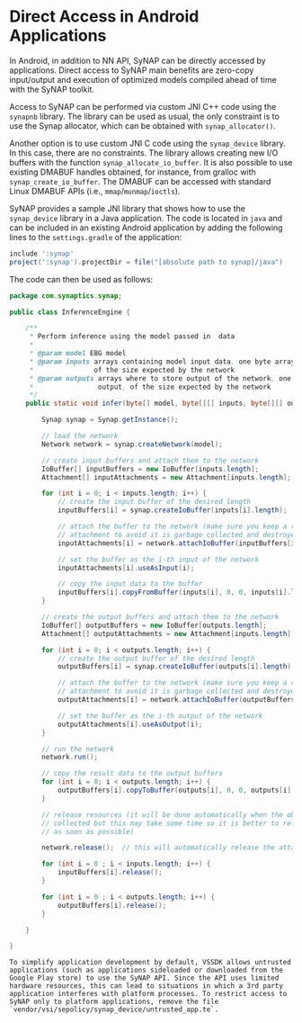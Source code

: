 # Direct Access in Android Applications

In Android, in addition to NN API, SyNAP can be directly accessed by applications. Direct access to SyNAP main benefits are zero-copy input/output and execution of optimized models compiled ahead of time with the SyNAP toolkit.

Access to SyNAP can be performed via custom JNI C++ code using the `synapnb` library. The library can be used as usual, the only constraint is to use the Synap allocator, which can be obtained with `synap_allocator()`.

Another option is to use custom JNI C code using the `synap_device` library. In this case, there are no constraints. The library allows creating new I/O buffers with the function `synap_allocate_io_buffer`. It is also possible to use existing DMABUF handles obtained, for instance, from gralloc with `synap_create_io_buffer`. The DMABUF can be accessed with standard Linux DMABUF APIs (i.e., `mmap`/`munmap`/`ioctls`).

SyNAP provides a sample JNI library that shows how to use the `synap_device` library in a Java application. The code is located in `java` and can be included in an existing Android application by adding the following lines to the `settings.gradle` of the application:

```groovy
include ':synap'
project(':synap').projectDir = file("[absolute path to synap]/java")
```

The code can then be used as follows:

```java
package com.synaptics.synap;

public class InferenceEngine {

    /**
     * Perform inference using the model passed in  data
     *
     * @param model EBG model
     * @param inputs arrays containing model input data, one byte array per network input,
     *               of the size expected by the network
     * @param outputs arrays where to store output of the network, one byte array per network
     *                output, of the size expected by the network
     */
    public static void infer(byte[] model, byte[][] inputs, byte[][] outputs) {

        Synap synap = Synap.getInstance();

        // load the network
        Network network = synap.createNetwork(model);

        // create input buffers and attach them to the network
        IoBuffer[] inputBuffers = new IoBuffer[inputs.length];
        Attachment[] inputAttachments = new Attachment[inputs.length];

        for (int i = 0; i < inputs.length; i++) {
            // create the input buffer of the desired length
            inputBuffers[i] = synap.createIoBuffer(inputs[i].length);

            // attach the buffer to the network (make sure you keep a reference to the
            // attachment to avoid it is garbage collected and destroyed)
            inputAttachments[i] = network.attachIoBuffer(inputBuffers[i]);

            // set the buffer as the i-th input of the network
            inputAttachments[i].useAsInput(i);

            // copy the input data to the buffer
            inputBuffers[i].copyFromBuffer(inputs[i], 0, 0, inputs[i].length);
        }

        // create the output buffers and attach them to the network
        IoBuffer[] outputBuffers = new IoBuffer[outputs.length];
        Attachment[] outputAttachments = new Attachment[inputs.length];

        for (int i = 0; i < outputs.length; i++) {
            // create the output buffer of the desired length
            outputBuffers[i] = synap.createIoBuffer(outputs[i].length);

            // attach the buffer to the network (make sure you keep a reference to the
            // attachment to avoid it is garbage collected and destroyed)
            outputAttachments[i] = network.attachIoBuffer(outputBuffers[i]);

            // set the buffer as the i-th output of the network
            outputAttachments[i].useAsOutput(i);
        }

        // run the network
        network.run();

        // copy the result data to the output buffers
        for (int i = 0; i < outputs.length; i++) {
            outputBuffers[i].copyToBuffer(outputs[i], 0, 0, outputs[i].length);
        }

        // release resources (it will be done automatically when the objects are garbage
        // collected but this may take some time so it is better to release them explicitly
        // as soon as possible)

        network.release();  // this will automatically release the attachments

        for (int i = 0 ; i < inputs.length; i++) {
            inputBuffers[i].release();
        }

        for (int i = 0 ; i < outputs.length; i++) {
            outputBuffers[i].release();
        }

    }

}
```

```{note}
To simplify application development by default, VSSDK allows untrusted applications (such as applications sideloaded or downloaded from the Google Play store) to use the SyNAP API. Since the API uses limited hardware resources, this can lead to situations in which a 3rd party application interferes with platform processes. To restrict access to SyNAP only to platform applications, remove the file `vendor/vsi/sepolicy/synap_device/untrusted_app.te`.
```